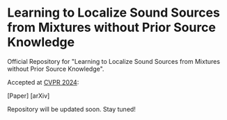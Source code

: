 # Learning to Localize Sound Sources from Mixtures without Prior Source Knowledge
Official Repository for "Learning to Localize Sound Sources from Mixtures without Prior Source Knowledge". <br/>

Accepted at [CVPR 2024](https://cvpr.thecvf.com/Conferences/2024): <br/>

[Paper] [arXiv]

Repository will be updated soon. Stay tuned! <br/>